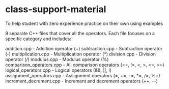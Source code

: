 # class-support-material
To help student with zero experience practice on their own using examples 

9 separate C++ files that cover all the operators. Each file focuses on a specific category and includes:

addition.cpp - Addition operator (+)
subtraction.cpp - Subtraction operator (-)
multiplication.cpp - Multiplication operator (*)
division.cpp - Division operator (/)
modulus.cpp - Modulus operator (%)
comparison_operators.cpp - All comparison operators (==, !=, <, >, <=, >=)
logical_operators.cpp - Logical operators (&&, ||, !)
assignment_operators.cpp - Assignment operators (=, +=, -=, *=, /=, %=)
increment_decrement.cpp - Increment and decrement operators (++, --)
